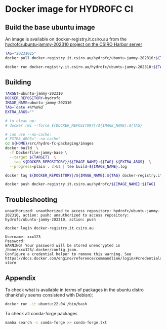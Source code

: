 # Docker image for HYDROFC CI

## Build the base ubuntu image

An image is available on docker-registry.it.csiro.au from the [hydrofc/ubuntu-jammy-202310 project on the CSIRO Harbor server](https://docker-registry.it.csiro.au/harbor/projects/335/repositories/ubuntu-jammy-202310)

```sh
TAG="20231025"
docker pull docker-registry.it.csiro.au/hydrofc/ubuntu-jammy-202310:${TAG}
```

```sh
docker run docker-registry.it.csiro.au/hydrofc/ubuntu-jammy-202310:${TAG}
```

## Building

```sh
TARGET=ubuntu-jammy-202310
DOCKER_REPOSITORY=hydrofc
IMAGE_NAME=ubuntu-jammy-202310
TAG=`date +%Y%m%d`
EXTRA_ARGS=""

# to clean up:
# docker rmi --force ${DOCKER_REPOSITORY}/${IMAGE_NAME}:${TAG}

# can use --no-cache:
# EXTRA_ARGS="--no-cache"
cd ${HOME}/src/hydro-fc-packaging/images
docker build  \
  -f Dockerfile-jammy-base \
  --target ${TARGET}  \
  --tag ${DOCKER_REPOSITORY}/${IMAGE_NAME}:${TAG} ${EXTRA_ARGS}  \
  --progress=plain . 2>&1 | tee build-${IMAGE_NAME}.log
```

```sh
docker tag ${DOCKER_REPOSITORY}/${IMAGE_NAME}:${TAG} docker-registry.it.csiro.au/hydrofc/${IMAGE_NAME}:${TAG}
```

```sh
docker push docker-registry.it.csiro.au/hydrofc/${IMAGE_NAME}:${TAG}
```

## Troubleshooting

```text
unauthorized: unauthorized to access repository: hydrofc/ubuntu-jammy-202310, action: push: unauthorized to access repository: hydrofc/ubuntu-jammy-202310, action: push
```

`docker login docker-registry.it.csiro.au`

```text
Username: xxx123
Password: 
WARNING! Your password will be stored unencrypted in /home/xxx123/.docker/config.json.
Configure a credential helper to remove this warning. See
https://docs.docker.com/engine/reference/commandline/login/#credentials-store
```

## Appendix

To check what is available in terms of packages in the ubuntu distro (thankfully seems consistend with Debian):

```sh
docker run -it ubuntu:22.04 /bin/bash
```

To check all conda-forge packages

```sh
mamba search -c conda-forge >> conda-forge.txt
```
